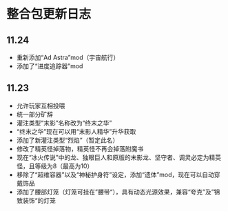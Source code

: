 # 整合包更新日志
## 11.24
- 重新添加“Ad Astra”mod（宇宙航行）
- 添加了“进度追踪器”mod
## 11.23
- 允许玩家互相投喂
- 统一部分矿辞
- 灌注类型“末影”名称改为“终末之华”
- “终末之华”现在可以用“末影人精华”升华获取
- 添加了新灌注类型“烈焰”（暂定此名）
- 修改了精英怪掉落物，精英怪不再会掉落附魔书
- 现在“冰火传说”中的龙、独眼巨人和原版的末影龙、坚守者、调灵必定为精英怪，且等级为8（最高为10）
- 移除了“超维容器”以及“神秘护身符”设定，添加“遗体”mod，现在可以自动穿戴饰品
- 添加了腰部灯笼（灯笼可挂在”腰带“），具有动态光源效果，兼容“夸克”及”锦致装饰“的灯笼